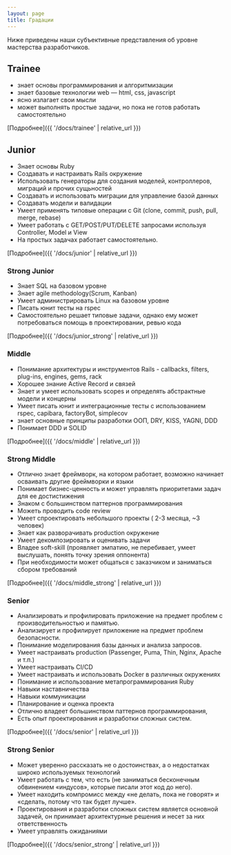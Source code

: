 ```yaml
---
layout: page
title: Градации
---
```

Ниже приведены наши субъективные представления об уровне мастерства разработчиков.

## Trainee
  - знает основы программирования и алгоритмизации
  - знает базовые технологии web — html, css, javascript
  - ясно излагает свои мысли
  - может выполнять простые задачи, но пока не готов работать самостоятельно
  
  [Подробнее]({{ '/docs/trainee' | relative_url }})

## Junior

  - Знает основы Ruby
  - Создавать и настраивать Rails окружение
  - Использовать генераторы для создания моделей, контроллеров, миграций и прочих сущьностей
  - Создавать и использовать миграции для управление базой данных
  - Создавать модели и валидации
  - Умеет применять типовые операции с Git (clone, commit, push, pull, merge, rebase)
  - Умеет работать с GET/POST/PUT/DELETE запросами используя Controller, Model и View
  - На простых задачах работает самостоятельно. 

  [Подробнее]({{ '/docs/junior' | relative_url }})
  
### Strong Junior

  - Знает SQL на базовом уровне
  - Знает agile methodology(Scrum, Kanban)
  - Умеет администрировать Linux на базовом уровне
  - Писать юнит тесты на rspec
  - Самостоятельно решает типовые задачи, однако ему может потребоваться помощь в проектировании, ревью кода

  [Подробнее]({{ '/docs/junior_strong' | relative_url }})
  
### Middle

  - Понимание архитектуры и инструментов Rails - callbacks, filters, plug-ins, engines, gems, rack
  - Хорошее знание Active Record и связей
  - Знает и умеет использовать scopes и определять абстрактные модели и концерны
  - Умеет писать юнит и интеграционные тесты с использованием rspec, capibara, factoryBot, simplecov
  - знает основные принципы разработки ООП, DRY, KISS, YAGNI, DDD
  - Понимает DDD и SOLID

  [Подробнее]({{ '/docs/middle' | relative_url }})

### Strong Middle

  - Отлично знает фреймворк, на котором работает, возможно начинает осваивать другие фреймворки и языки
  - Понимает бизнес-ценность и может управлять приоритетами задач для ее достистижения
  - Знаком с большинством паттернов программирования 
  - Можеть проводить code review
  - Умеет спроектировать небольшого проекты ( 2-3 месяца, ~3 человек)
  - Знает как разворачивать production окружение
  - Умеет декомпозировать и оценивать задачи
  - Владее soft-skill (проявляет эмпатию, не перебивает, умеет выслушать, понять точку зрения оппонента)
  - При необходимости может общаться с заказчиком и заниматься сбором требований 

  [Подробнее]({{ '/docs/middle_strong' | relative_url }})

### Senior

  - Анализировать и профилировать приложение на предмет проблем с производительностью и памятью.
  - Анализирует и профилирует приложение на предмет проблем безопасности.
  - Понимание моделирования базы данных и анализа запросов.
  - Умеет настраивать production (Passenger, Puma, Thin, Nginx, Apache и т.п.)
  - Умеет настраивать CI/CD
  - Умеет настраивать и использовать Docker в различных окружениях
  - Понимание и использование метапрограммирования Ruby
  - Навыки наставничества
  - Навыки коммуникации
  - Планирование и оценка проекта
  - Отлично владеет большинством паттернов программирования, 
  - Есть опыт проектирования и разработки сложных систем. 

  [Подробнее]({{ '/docs/senior' | relative_url }})

### Strong Senior

  - Может уверенно рассказать не о достоинствах, а о недостатках широко используемых технологий 
  - Умеет работать с тем, что есть (не заниматься бесконечным обвинением «индусов», которые писали этот код до него).
  - Умеет находить компромисс между «не делать, пока не говорят» и «сделать, потому что так будет лучше».
  - Проектирования и разработки сложных систем является основной задачей, он принимает архитектурные решения и несет за них ответственность
  - Умеет управлять ожиданиями

  [Подробнее]({{ '/docs/senior_strong' | relative_url }})
